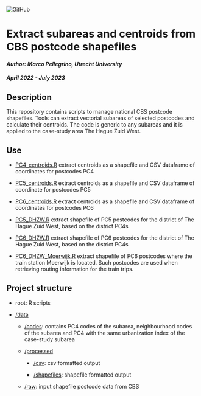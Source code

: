 ![GitHub](https://img.shields.io/badge/license-GPL--3.0-blue)

# Extract subareas and centroids from CBS postcode shapefiles

#### *Author: Marco Pellegrino, Utrecht University*

#### *April 2022 - July 2023*

## Description

This repository contains scripts to manage national CBS postcode shapefiles. Tools can extract vectorial subareas of selected postcodes and calculate their centroids. The code is generic to any subareas and it is applied to the case-study area The Hague Zuid West.

## Use

-   [PC4_centroids.R](PC4_centroids.R) extract centroids as a shapefile and CSV dataframe of coordinates for postcodes PC4

-   [PC5_centroids.R](PC5_centroids.R) extract centroids as a shapefile and CSV dataframe of coordinate for postcodes PC5

-   [PC6_centroids.R](PC6_centroids.R) extract centroids as a shapefile and CSV dataframe of coordinates for postcodes PC6

-   [PC5_DHZW.R](PC5_DHZW.R) extract shapefile of PC5 postcodes for the district of The Hague Zuid West, based on the district PC4s

-   [PC6_DHZW.R](PC6_DHZW.R) extract shapefile of PC6 postcodes for the district of The Hague Zuid West, based on the district PC4s

-   [PC6_DHZW_Moerwijk.R](PC6_DHZW_Moerwijk.R) extract shapefile of PC6 postcodes where the train station Moerwijk is located. Such postcodes are used when retrieving routing information for the train trips.

## Project structure

-   root: R scripts

-   [/data](/data)

    -   [/codes](/data/codes): contains PC4 codes of the subarea, neighbourhood codes of the subarea and PC4 with the same urbanization index of the case-study subarea

    -   [/processed](/data/processed)

        -   [/csv](/data/processed/csv): csv formatted output

        -   [/shapefiles](/data/processed/shapefiles): shapefile formatted output

    -   [/raw](/data/raw): input shapefile postcode data from CBS
